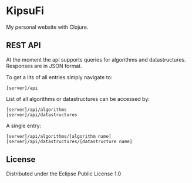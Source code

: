 # KipsuFi

My personal website with Clojure.

## REST API

At the moment the api supports queries for algorithms and datastructures. Responses are in JSON format.

To get a lits of all entries simply navigate to:  
```
[server]/api
```

List of all algorithms or datastructures can be accessed by:
```
[server]/api/algorithms  
[server]/api/datastructures
```

A single entry:  
```
[server]/api/algorithms/[algorithm name]
[server]/api/datastructures/[datastructure name]
```

## License

Distributed under the Eclipse Public License 1.0
